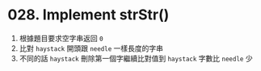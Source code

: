 # 028. Implement strStr()

1. 根據題目要求空字串返回 `0`
2. 比對 `haystack` 開頭跟 `needle` 一樣長度的字串
3. 不同的話 `haystack` 刪除第一個字繼續比對值到 `haystack` 字數比 `needle` 少
